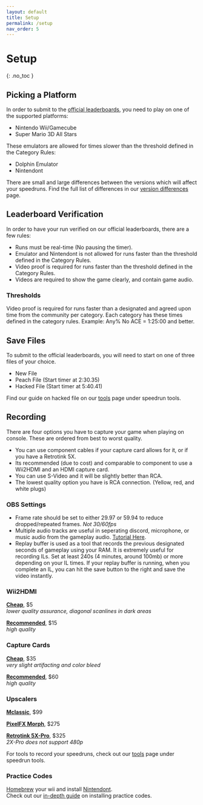 ```yaml
---
layout: default
title: Setup
permalink: /setup
nav_order: 5
---
```


# Setup
{: .no_toc }

## Picking a Platform
In order to submit to the [official leaderboards](https://www.speedrun.com/sms), you need to play on one of the supported platforms:

- Nintendo Wii/Gamecube
- Super Mario 3D All Stars

These emulators are allowed for times slower than the threshold defined in the Category Rules:

- Dolphin Emulator
- Nintendont

There are small and large differences between the versions which will affect your speedruns. Find the full list of differences in our [version differences](https://smscommunity.github.io/sms-guide/game/versiondifferences) page.

## Leaderboard Verification
In order to have your run verified on our official leaderboards, there are a few rules:
- Runs must be real-time (No pausing the timer).
- Emulator and Nintendont is not allowed for runs faster than the threshold defined in the Category Rules.
- Video proof is required for runs faster than the threshold defined in the Category Rules.
- Videos are required to show the game clearly, and contain game audio.

### Thresholds
Video proof is required for runs faster than a designated and agreed upon time from the community per category. Each category has these times defined in the category rules. Example: Any% No ACE = 1:25:00 and better.

## Save Files
To submit to the official leaderboards, you will need to start on one of three files of your choice.
- New File
- Peach File (Start timer at 2:30.35)
- Hacked File (Start timer at 5:40.41)

Find our guide on hacked file on our [tools](https://smscommunity.github.io/sms-guide/tools#speedrun-tools) page under speedrun tools.

## Recording  

There are four options you have to capture your game when playing on console. These are ordered from best to worst quality.  
- You can use component cables if your capture card allows for it, or if you have a Retrotink 5X.
- Its recommended (due to cost) and comparable to component to use a Wii2HDMI and an HDMI capture card.  
- You can use S-Video and it will be slightly better than RCA.
- The lowest quality option you have is RCA connection. (Yellow, red, and white plugs)

### OBS Settings  
- Frame rate should be set to either 29.97 or 59.94 to reduce dropped/repeated frames. *Not 30/60fps*  
- Multiple audio tracks are useful in seperating discord, microphone, or music audio from the gameplay audio. [Tutorial Here](https://www.youtube.com/watch?v=h1MjrylqbTc).  
- Replay buffer is used as a tool that records the previous designated seconds of gameplay using your RAM. It is extremely useful for recording ILs. Set at least 240s (4 minutes, around 100mb) or more depending on your IL times. If your replay buffer is running, when you complete an IL, you can hit the save button to the right and save the video instantly.

### Wii2HDMI
**[Cheap](https://www.amazon.com/dp/B0CZ716J42)**, $5  
*lower quality assurance, diagonal scanlines in dark areas*  

**[Recommended](https://www.amazon.com/dp/B07XG6X4TC)**, $15  
*high quality*  

### Capture Cards
**[Cheap](https://a.co/d/3ZNa3k1)**, $35  
*very slight artifacting and color bleed*  

**[Recommended](https://a.co/d/6B7HP8d)**, $60  
*high quality*  

### Upscalers
**[Mclassic](https://marseilleinc.com/products/buy-mclassic)**, $99  

**[PixelFX Morph](https://www.pixelfx.co/product-page/Morph-4k-Upscaler-Advanced-HDMI-Gaming-Media)**, $275  

**[Retrotink 5X-Pro](https://www.retrotink.com/product-page/5x-pro)**, $325  
*2X-Pro does not support 480p*

For tools to record your speedruns, check out our [tools](https://smscommunity.github.io/sms-guide/tools#speedrun-tools) page under speedrun tools.  

### Practice Codes
[Homebrew](https://wii.hacks.guide/) your wii and install [Nintendont](https://zint.ch/NintendontPackager/).  
Check out our [in-depth guide](https://gct.zint.ch/guide.html) on installing practice codes.

